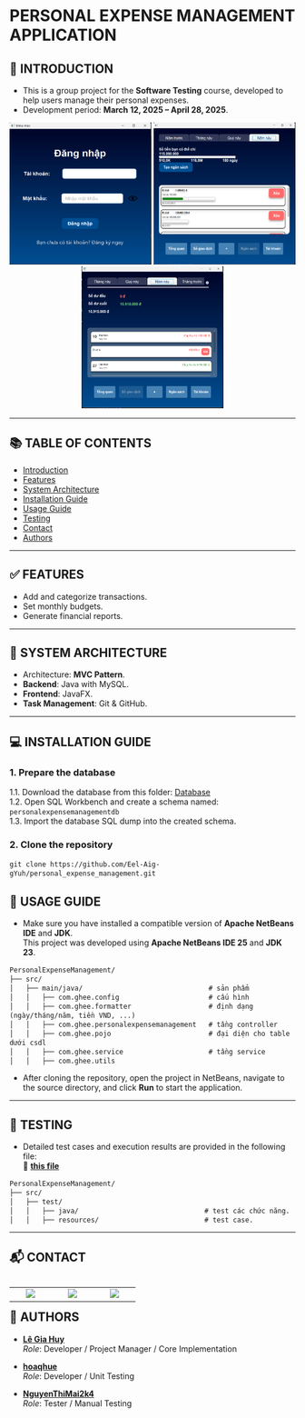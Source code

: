# PERSONAL EXPENSE MANAGEMENT APPLICATION

## 📌 INTRODUCTION
- This is a group project for the **Software Testing** course, developed to help users manage their personal expenses.
- Development period: **March 12, 2025 – April 28, 2025**.

<p align="center">
  <img src="https://raw.githubusercontent.com/Eel-Aig-gYuh/personal_expense_management/main/Others/Img/loginPage.png" width="250" height="250"/>
  <img src="https://raw.githubusercontent.com/Eel-Aig-gYuh/personal_expense_management/main/Others/Img/budgetPage.png" width="250" height="250"/>
  <img src="https://raw.githubusercontent.com/Eel-Aig-gYuh/personal_expense_management/main/Others/Img/homePage.png" width="250" height="250"/>
</p>

---

## 📚 TABLE OF CONTENTS
- [Introduction](#-introduction)
- [Features](#-features)
- [System Architecture](#-system-architecture)
- [Installation Guide](#-installation-guide)
- [Usage Guide](#-usage-guide)
- [Testing](#-testing)
- [Contact](#-contact)
- [Authors](#-authors)

---

## ✅ FEATURES
- Add and categorize transactions.
- Set monthly budgets.
- Generate financial reports.

---

## 🧩 SYSTEM ARCHITECTURE
- Architecture: **MVC Pattern**.
- **Backend**: Java with MySQL.  
- **Frontend**: JavaFX.  
- **Task Management**: Git & GitHub.

---

## 💻 INSTALLATION GUIDE

### 1. Prepare the database
1.1. Download the database from this folder: [Database](https://github.com/Eel-Aig-gYuh/personal_expense_management/tree/main/Database)  
1.2. Open SQL Workbench and create a schema named: `personalexpensemanagementdb`  
1.3. Import the database SQL dump into the created schema.

### 2. Clone the repository
```
git clone https://github.com/Eel-Aig-gYuh/personal_expense_management.git
```

## 🚀 USAGE GUIDE
- Make sure you have installed a compatible version of **Apache NetBeans IDE** and **JDK**.  
  This project was developed using **Apache NetBeans IDE 25** and **JDK 23**.
```
PersonalExpenseManagement/
├── src/                   
│   ├── main/java/                               # sản phẩm
│   │   ├── com.ghee.config                      # cấu hình
│   │   ├── com.ghee.formatter                   # định dạng (ngày/tháng/năm, tiền VND, ...)
│   │   ├── com.ghee.personalexpensemanagement   # tầng controller
│   │   ├── com.ghee.pojo                        # đại diện cho table dưới csdl
│   │   ├── com.ghee.service                     # tầng service
│   │   ├── com.ghee.utils 
```
- After cloning the repository, open the project in NetBeans, navigate to the source directory, and click **Run** to start the application.

---

## 🧪 TESTING
- Detailed test cases and execution results are provided in the following file:  
  📄 **[this file](https://github.com/Eel-Aig-gYuh/personal_expense_management/blob/main/Others/Nhom4_QuanLyChiTieu.xlsx)**
```
PersonalExpenseManagement/
├── src/                   
│   ├── test/                        
│   │   ├── java/                               # test các chức năng.
│   │   ├── resources/                          # test case.
```

---

## 📬 CONTACT
<table width="100" align='left'>
    <tr>
        <td align='center' width="60">
            <a href="https://www.facebook.com/nhois031/"><img src="https://th.bing.com/th/id/OIP.K61w8tCEKaKN--vUwjeSSwHaHa?w=201&h=201&c=7&r=0&o=5&dpr=1.3&pid=1.7" width="60"></a>
        </td>
        <td align='center' width="60">
            <a href="https://www.instagram.com/nhois031/"><img src="https://cdn-icons-png.flaticon.com/512/1409/1409946.png" width="60"></a>
        </td>
        <td align='center' width="60">
            <a href="https://www.linkedin.com/in/huy-l%C3%AA-0871a92b8/"><img src="https://cdn-icons-png.flaticon.com/512/1409/1409945.png" width="60"></a>
        </td>
    </tr> 
</table>

---

## 👥 AUTHORS

- **[Lê Gia Huy](https://github.com/Eel-Aig-gYuh)**  
  *Role*: Developer / Project Manager / Core Implementation

- **[hoaqhue](https://github.com/hoaqhue)**  
  *Role*: Developer / Unit Testing

- **[NguyenThiMai2k4](https://github.com/NguyenThiMai2k4)**  
  *Role*: Tester / Manual Testing
